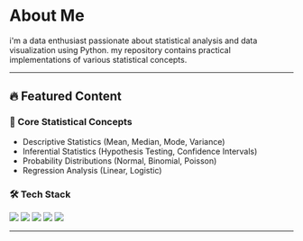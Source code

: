 # About Me  
i'm a data enthusiast passionate about statistical analysis and data visualization using Python. my repository contains practical implementations of various statistical concepts.

---

## 🔥 Featured Content  

### 📌 Core Statistical Concepts  
- Descriptive Statistics (Mean, Median, Mode, Variance)  
- Inferential Statistics (Hypothesis Testing, Confidence Intervals)  
- Probability Distributions (Normal, Binomial, Poisson)  
- Regression Analysis (Linear, Logistic)  

### 🛠️ Tech Stack  
<p align="left">
  <img src="https://img.shields.io/badge/Python-3776AB?style=for-the-badge&logo=python&logoColor=white">
  <img src="https://img.shields.io/badge/Jupyter-F37626?style=for-the-badge&logo=Jupyter&logoColor=white">
  <img src="https://img.shields.io/badge/pandas-150458?style=for-the-badge&logo=pandas&logoColor=white">
  <img src="https://img.shields.io/badge/numpy-013243?style=for-the-badge&logo=numpy&logoColor=white">
  <img src="https://img.shields.io/badge/scipy-8CAAE6?style=for-the-badge&logo=scipy&logoColor=white">
</p>

---
